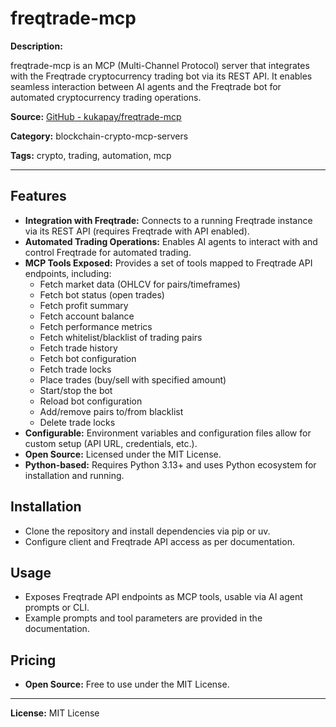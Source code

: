 # freqtrade-mcp

**Description:**

freqtrade-mcp is an MCP (Multi-Channel Protocol) server that integrates with the Freqtrade cryptocurrency trading bot via its REST API. It enables seamless interaction between AI agents and the Freqtrade bot for automated cryptocurrency trading operations.

**Source:** [GitHub - kukapay/freqtrade-mcp](https://github.com/kukapay/freqtrade-mcp)

**Category:** blockchain-crypto-mcp-servers

**Tags:** crypto, trading, automation, mcp

---

## Features

- **Integration with Freqtrade:** Connects to a running Freqtrade instance via its REST API (requires Freqtrade with API enabled).
- **Automated Trading Operations:** Enables AI agents to interact with and control Freqtrade for automated trading.
- **MCP Tools Exposed:** Provides a set of tools mapped to Freqtrade API endpoints, including:
  - Fetch market data (OHLCV for pairs/timeframes)
  - Fetch bot status (open trades)
  - Fetch profit summary
  - Fetch account balance
  - Fetch performance metrics
  - Fetch whitelist/blacklist of trading pairs
  - Fetch trade history
  - Fetch bot configuration
  - Fetch trade locks
  - Place trades (buy/sell with specified amount)
  - Start/stop the bot
  - Reload bot configuration
  - Add/remove pairs to/from blacklist
  - Delete trade locks
- **Configurable:** Environment variables and configuration files allow for custom setup (API URL, credentials, etc.).
- **Open Source:** Licensed under the MIT License.
- **Python-based:** Requires Python 3.13+ and uses Python ecosystem for installation and running.

## Installation

- Clone the repository and install dependencies via pip or uv.
- Configure client and Freqtrade API access as per documentation.

## Usage

- Exposes Freqtrade API endpoints as MCP tools, usable via AI agent prompts or CLI.
- Example prompts and tool parameters are provided in the documentation.

## Pricing

- **Open Source:** Free to use under the MIT License.

---

**License:** MIT License
